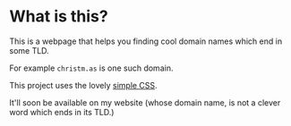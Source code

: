 # What is this?

This is a webpage that helps you finding cool domain names which end in some TLD.

For example `christm.as` is one such domain.

This project uses the lovely [simple CSS](https://simplecss.org/).

It'll soon be available on my website (whose domain name, is not a clever word which ends in its TLD.)